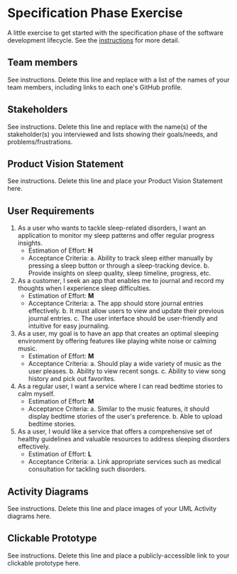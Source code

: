 # Specification Phase Exercise

A little exercise to get started with the specification phase of the software development lifecycle. See the [instructions](instructions.md) for more detail.

## Team members

See instructions. Delete this line and replace with a list of the names of your team members, including links to each one's GitHub profile.

## Stakeholders

See instructions. Delete this line and replace with the name(s) of the stakeholder(s) you interviewed and lists showing their goals/needs, and problems/frustrations.

## Product Vision Statement

See instructions. Delete this line and place your Product Vision Statement here.

## User Requirements

1. As a user who wants to tackle sleep-related disorders, I want an application to monitor my sleep patterns and offer regular progress insights.
   - Estimation of Effort: **H**
   - Acceptance Criteria:
       a. Ability to track sleep either manually by pressing a sleep button or through a sleep-tracking device.
       b. Provide insights on sleep quality, sleep timeline, progress, etc.
2. As a customer, I seek an app that enables me to journal and record my thoughts when I experience sleep difficulties.
   - Estimation of Effort: **M**
   - Acceptance Criteria:
       a. The app should store journal entries effectively.
       b. It must allow users to view and update their previous journal entries.
       c. The user interface should be user-friendly and intuitive for easy journaling.
3. As a user, my goal is to have an app that creates an optimal sleeping environment by offering features like playing white noise or calming music.
   - Estimation of Effort: **M**
   - Acceptance Criteria:
       a. Should play a wide variety of music as the user pleases.
       b. Ability to view recent songs.
       c. Ability to view song history and pick out favorites.
4. As a regular user, I want a service where I can read bedtime stories to calm myself.
   - Estimation of Effort: **M**
   - Acceptance Criteria:
       a. Similar to the music features, it should display bedtime stories of the user's preference.
       b. Able to upload bedtime stories.
5. As a user, I would like a service that offers a comprehensive set of healthy guidelines and valuable resources to address sleeping disorders effectively.
   - Estimation of Effort: **L**
   - Acceptance Criteria:
      a. Link appropriate services such as medical consultation for tackling such disorders.
## Activity Diagrams

See instructions. Delete this line and place images of your UML Activity diagrams here.

## Clickable Prototype

See instructions. Delete this line and place a publicly-accessible link to your clickable prototype here.

